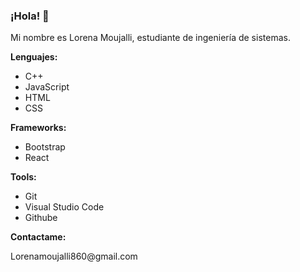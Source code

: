 ### ¡Hola! 👋

<!--
**LOREN932/LOREN932** is a ✨ _special_ ✨ repository because its `README.md` (this file) appears on your GitHub profile.

Here are some ideas to get you started:

- 🔭 I’m currently working on ...
- 🌱 I’m currently learning ...
- 👯 I’m looking to collaborate on ...
- 🤔 I’m looking for help with ...
- 💬 Ask me about ...
- 📫 How to reach me: ...
- 😄 Pronouns: ...
- ⚡ Fun fact: ...
-->
<p>Mi nombre es Lorena Moujalli, estudiante de ingeniería de sistemas.</p>
<p><strong>Lenguajes: </strong></p>
<ul>
  <li>C++</li>
  <li>JavaScript</li>
  <li>HTML</li>
  <li>CSS</li>

</ul>
<p><strong>Frameworks: </strong></p>
<ul>
 
  <li>Bootstrap</li>
  <li>React</li>

</ul>

<p><strong>Tools: </strong></p>
<ul>
 
  <li>Git</li>
  <li>Visual Studio Code</li>
   <li>Githube</li>

</ul>




<p><strong>Contactame:</strong></p>
<p>Lorenamoujalli860@gmail.com</p>

